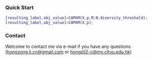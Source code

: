 ### Quick Start

```matlab
[resulting_label,obj_value]=CAPKM(X,p,M,N,diversity_threshold);
[resulting_label,obj_value]=CAPKM(X,p);
```



### Contact

Welcome to contact me via e-mail if you have any questions (hongzong.li.cn@gmail.com or hongzli2-c@my.cityu.edu.hk)

